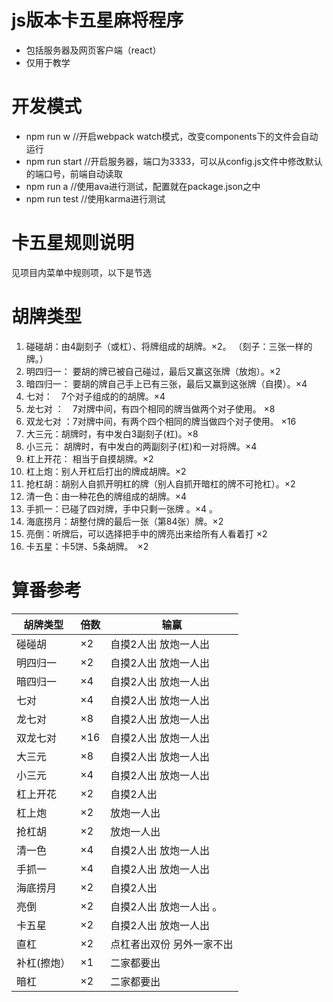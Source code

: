 # js版本卡五星麻将程序
- 包括服务器及网页客户端（react）
- 仅用于教学

# 开发模式
- npm run w //开启webpack watch模式，改变components下的文件会自动运行
- npm run start //开启服务器，端口为3333，可以从config.js文件中修改默认的端口号，前端自动读取
- npm run a //使用ava进行测试，配置就在package.json之中
- npm run test //使用karma进行测试

# 卡五星规则说明
见项目内菜单中规则项，以下是节选

# 胡牌类型
1. 碰碰胡：由4副刻子（或杠）、将牌组成的胡牌。×2。
（刻子：三张一样的牌。）
2. 明四归一： 要胡的牌已被自己碰过，最后又赢这张牌（放炮）。×2
3. 暗四归一： 要胡的牌自己手上已有三张，最后又赢到这张牌（自摸）。×4
4. 七对：　7个对子组成的的胡牌。×4
5. 龙七对 ：　7对牌中间，有四个相同的牌当做两个对子使用。 ×8
6. 双龙七对 ：7对牌中间，有两个四个相同的牌当做四个对子使用。 ×16
7. 大三元：胡牌时，有中发白3副刻子(杠)。×8
8. 小三元： 胡牌时，有中发白的两副刻子(杠)和一对将牌。×4
9. 杠上开花： 相当于自摸胡牌。×2
10. 杠上炮：别人开杠后打出的牌成胡牌。×2
11. 抢杠胡：胡别人自抓开明杠的牌（别人自抓开暗杠的牌不可抢杠）。×2
12. 清一色：由一种花色的牌组成的胡牌。×4
13. 手抓一：已碰了四对牌，手中只剩一张牌 。×4 。
14. 海底捞月：胡整付牌的最后一张（第84张）牌。×2
15. 亮倒：听牌后，可以选择把手中的牌亮出来给所有人看着打 ×2
16. 卡五星：卡5饼、5条胡牌。　×2


# 算番参考
| 胡牌类型　| 倍数 | 输赢 |
|--------|----- |---------|
| 碰碰胡 | ×2 | 自摸2人出 放炮一人出 |
|明四归一 | ×2 | 自摸2人出  放炮一人出 |
|暗四归一 | ×4 | 自摸2人出  放炮一人出 |
|七对 | ×4 | 自摸2人出  放炮一人出 |
|龙七对 | ×8 | 自摸2人出  放炮一人出 |
|双龙七对 | ×16 | 自摸2人出  放炮一人出 |
|大三元 | ×8 | 自摸2人出  放炮一人出 |
|小三元 | ×4 | 自摸2人出  放炮一人出 |
|杠上开花 | ×2 | 自摸2人出 | 
|杠上炮 | ×2 | 放炮一人出 |
|抢杠胡 |×2 |放炮一人出 |
|清一色 |×4 |自摸2人出 放炮一人出
|手抓一 |×4 |自摸2人出 放炮一人出
|海底捞月 |×2 |自摸2人出 |
|亮倒 | ×2 |自摸2人出  放炮一人出 。
|卡五星 | ×2 | 自摸2人出  放炮一人出
|直杠| ×2 | 点杠者出双份  另外一家不出 |
|补杠(擦炮）| ×1 | 二家都要出
|暗杠|×2 | 二家都要出